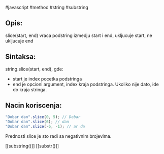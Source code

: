 #javascript #method #string #substring
## Opis:
slice(start, end) vraca podstring izmedju start i end, ukljucuje start, ne ukljucuje end

## Sintaksa:
string.slice(start, end), gde:
- start je index pocetka podstringa
- end je opcioni argument, index kraja podstringa. Ukoliko nije dato, ide do kraja stringa.

## Nacin koriscenja:
```js
"Dobar dan".slice(0, 5); // Dobar
"Dobar dan".slice(6); // dan
"Dobar dan".slice(-6, -1); // ar da
```

Prednosti slice je sto radi sa negativnim brojevima.

[[substring()]]
[[substr()]]